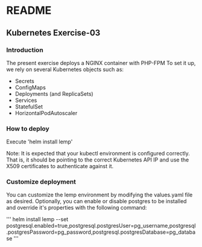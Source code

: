 # README
## Kubernetes Exercise-03

### Introduction

The present exercise deploys a NGINX container with PHP-FPM
To set it up, we rely on several Kubernetes objects such as:

- Secrets
- ConfigMaps
- Deployments (and ReplicaSets)
- Services
- StatefulSet
- HorizontalPodAutoscaler

### How to deploy

Execute 'helm install lemp'

Note: It is expected that your kubectl environment is configured correctly.
That is, it should be pointing to the correct Kubernetes API IP and use the X509 certificates to authenticate against it.

### Customize deployment

You can customize the lemp environment by modifying the values.yaml file as desired.
Optionally, you can enable or disable postgres to be installed and override it's properties with the following command:

'''
helm install lemp --set postgresql.enabled=true,postgresql.postgresUser=pg_username,postgresql.postgresPassword=pg_password,postgresql.postgresDatabase=pg_database
'''
